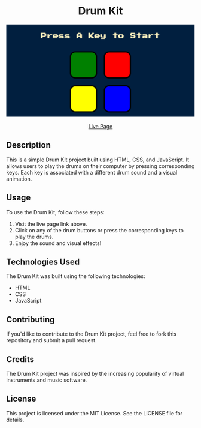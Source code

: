 <h1 align="center"> Drum Kit </h1>

<p align="center">

  <img src="demo.png" alt="Drum Kit" />
</p>

<p align="center">
  <a href="https://aaeb-simon-game.netlify.app/">Live Page</a>
</p>

## Description

This is a simple Drum Kit project built using HTML, CSS, and JavaScript. It allows users to play the drums on their computer by pressing corresponding keys. Each key is associated with a different drum sound and a visual animation.

## Usage

To use the Drum Kit, follow these steps:

1. Visit the live page link above.
2. Click on any of the drum buttons or press the corresponding keys to play the drums.
3. Enjoy the sound and visual effects!

## Technologies Used

The Drum Kit was built using the following technologies:

- HTML
- CSS
- JavaScript

## Contributing

If you'd like to contribute to the Drum Kit project, feel free to fork this repository and submit a pull request.

## Credits

The Drum Kit project was inspired by the increasing popularity of virtual instruments and music software.

## License

This project is licensed under the MIT License. See the LICENSE file for details.
